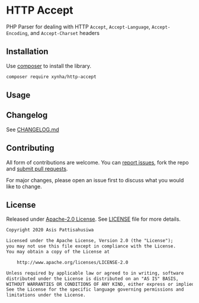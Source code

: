 # HTTP Accept
PHP Parser for dealing with HTTP `Accept`, `Accept-Language`, `Accept-Encoding`, and `Accept-Charset` headers

## Installation
Use [composer](https://getcomposer.org/) to install the library.
```bash
composer require xynha/http-accept
```

## Usage

## Changelog
See [CHANGELOG.md](https://github.com/pattisahusiwa/http-accept/blob/master/CHANGELOG.md)


## Contributing
All form of contributions are welcome. You can [report issues](https://github.com/pattisahusiwa/http-accept/issues), fork the repo and [submit pull requests](https://github.com/pattisahusiwa/http-accept/pulls).

For major changes, please open an issue first to discuss what you would like to change.


## License
Released under [Apache-2.0 License](https://opensource.org/licenses/Apache-2.0). See [LICENSE](https://github.com/pattisahusiwa/http-accept/blob/master/LICENSE) file for more details.

````txt
Copyright 2020 Asis Pattisahusiwa

Licensed under the Apache License, Version 2.0 (the "License");
you may not use this file except in compliance with the License.
You may obtain a copy of the License at

    http://www.apache.org/licenses/LICENSE-2.0

Unless required by applicable law or agreed to in writing, software
distributed under the License is distributed on an "AS IS" BASIS,
WITHOUT WARRANTIES OR CONDITIONS OF ANY KIND, either express or implied.
See the License for the specific language governing permissions and
limitations under the License.
````
